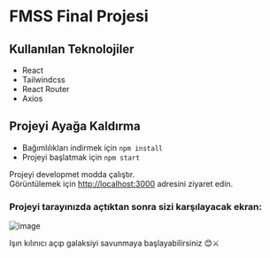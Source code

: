 # FMSS Final Projesi

## Kullanılan Teknolojiler
- React
- Tailwindcss
- React Router
- Axios

## Projeyi Ayağa Kaldırma
- Bağımlılıkları indirmek için `npm install`
- Projeyi başlatmak için `npm start`

Projeyi developmet modda çalıştır.\
Görüntülemek için [http://localhost:3000](http://localhost:3000) adresini ziyaret edin.

### Projeyi tarayınızda açtıktan sonra sizi karşılayacak ekran:
![image](https://user-images.githubusercontent.com/60794840/235245182-a3b52a3b-d8df-487b-b40a-6a6a91832cbc.png)

Işın kılınıcı açıp galaksiyi savunmaya başlayabilirsiniz 😊⚔️
